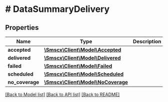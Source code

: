 # # DataSummaryDelivery

## Properties

Name | Type | Description | Notes
------------ | ------------- | ------------- | -------------
**accepted** | [**\Smscx\Client\Model\Accepted**](Accepted.md) |  |
**delivered** | [**\Smscx\Client\Model\Delivered**](Delivered.md) |  |
**failed** | [**\Smscx\Client\Model\Failed**](Failed.md) |  |
**scheduled** | [**\Smscx\Client\Model\Scheduled**](Scheduled.md) |  |
**no_coverage** | [**\Smscx\Client\Model\NoCoverage**](NoCoverage.md) |  |

[[Back to Model list]](../../README.md#models) [[Back to API list]](../../README.md#endpoints) [[Back to README]](../../README.md)
